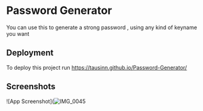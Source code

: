 
# Password Generator 

You can use this to generate a strong password , using any kind of keyname you want


## Deployment

To deploy this project run
https://tausinn.github.io/Password-Generator/

## Screenshots

![App Screenshot](![IMG_0045](https://github.com/user-attachments/assets/e0edeed6-1aa9-4bc0-b6cc-d1108dbfc255)


